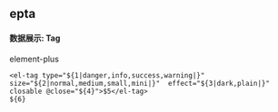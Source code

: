 ## epta
#### 数据展示: Tag
element-plus <el-tag>
```
<el-tag type="${1|danger,info,success,warning|}" size="${2|normal,medium,small,mini|}"  effect="${3|dark,plain|}" closable @close="${4}">$5</el-tag>
${6}
```